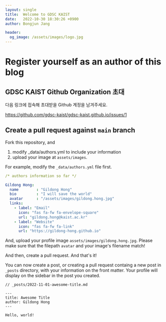 ```yaml
---
layout: single
title:  Welcome to GDSC KAIST
date:   2022-10-30 18:30:26 +0900
author: Bongjun Jang

header:
  og_image: /assets/images/logo.jpg
---
```


# Register yourself as an author of this blog

## GDSC KAIST Github Organization 초대

다음 링크에 접속해 초대받을 Github 계정을 남겨주세요.

https://github.com/gdsc-kaist/gdsc-kaist.github.io/issues/1

## Create a pull request against `main` branch

Fork this repository, and

1. modify _data/authors.yml to include your information
2. upload your image at `assets/images`.

For example, modify the `_data/authors.yml` file first.

``` yml
/* authors information so far */

Gildong Hong:
  name        : "Gildong Hong"
  bio         : "I will save the world"
  avatar      : "/assets/images/gildong.hong.jpg"
  links:
    - label: "Email"
      icon: "fas fa-fw fa-envelope-square"
      url: "gildong.hong@kaist.ac.kr"
    - label: "Website"
      icon: "fas fa-fw fa-link"
      url: "https://gildong-hong.github.io"
```

And, upload your profile image `assets/images/gildong.hong.jpg`.
Please make sure that the filepath `avatar` and your image's filename match!

And then, create a pull request. And that's it!

You can now create a post, or creating a pull request containg a new post in `_posts` directory, with your information on the front matter.
Your profile will display on the sidebar in the post you created.

```
// _posts/2022-11-01-awesome-title.md

---
title: Awesome Title
author: Gildong Hong
---

Hello, world!
```
